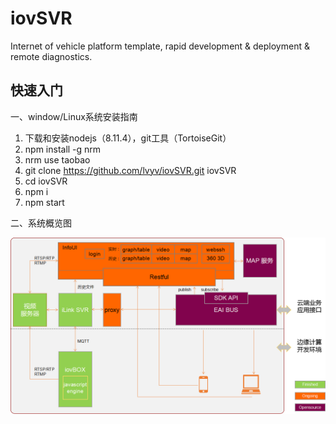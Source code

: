 # iovSVR
Internet of vehicle platform template, rapid development &amp; deployment &amp; remote diagnostics.

## 快速入门 ##

一、window/Linux系统安装指南

1. 下载和安装nodejs（8.11.4），git工具（TortoiseGit）
2. npm install -g nrm
3. nrm use taobao
4. git clone https://github.com/lvyv/iovSVR.git iovSVR
5. cd iovSVR
6. npm i
7. npm start

二、系统概览图

![](https://github.com/lvyv/iovSVR/blob/master/doc/architecture.png)

